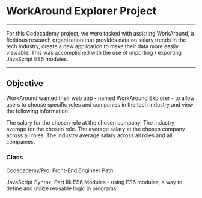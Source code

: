 # WorkAround Explorer Project

---

For this Codecademy project, we were tasked with assisting WorkAround, a fictitious research organization that provides data on salary trends in the tech industry, create a new application to make their data more easily viewable. This was accomplished with the use of importing / exporting JavaScript ES6 modules.

---

## Objective

WorkAround wanted their web app - named WorkAround Explorer - to allow users to choose specific roles and companies in the tech industry and view the following information:

The salary for the chosen role at the chosen company.
The industry average for the chosen role.
The average salary at the chosen company across all roles.
The industry average salary across all roles and all companies.


### Class

Codecademy/Pro, Front-End Engineer Path

JavaScript Syntax, Part III: ES6 Modules - using ES6 modules, a way to define and utilize reusable logic in programs.
